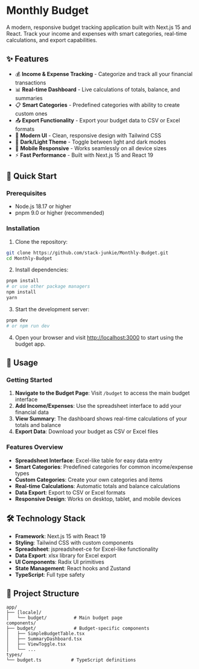 # Monthly Budget

A modern, responsive budget tracking application built with Next.js 15 and React. Track your income and expenses with smart categories, real-time calculations, and export capabilities.

## ✨ Features

- 💰 **Income & Expense Tracking** - Categorize and track all your financial transactions
- 📊 **Real-time Dashboard** - Live calculations of totals, balance, and summaries
- 📋 **Smart Categories** - Predefined categories with ability to create custom ones
- 📤 **Export Functionality** - Export your budget data to CSV or Excel formats
- 🎨 **Modern UI** - Clean, responsive design with Tailwind CSS
- 🌙 **Dark/Light Theme** - Toggle between light and dark modes
- 📱 **Mobile Responsive** - Works seamlessly on all device sizes
- ⚡ **Fast Performance** - Built with Next.js 15 and React 19

## 🚀 Quick Start

### Prerequisites

- Node.js 18.17 or higher
- pnpm 9.0 or higher (recommended)

### Installation

1. Clone the repository:

```bash
git clone https://github.com/stack-junkie/Monthly-Budget.git
cd Monthly-Budget
```

2. Install dependencies:

```bash
pnpm install
# or use other package managers
npm install
yarn
```

3. Start the development server:

```bash
pnpm dev
# or npm run dev
```

4. Open your browser and visit [http://localhost:3000](http://localhost:3000) to start using the budget app.

## 🎯 Usage

### Getting Started

1. **Navigate to the Budget Page**: Visit `/budget` to access the main budget interface
2. **Add Income/Expenses**: Use the spreadsheet interface to add your financial data
3. **View Summary**: The dashboard shows real-time calculations of your totals and balance
4. **Export Data**: Download your budget as CSV or Excel files

### Features Overview

- **Spreadsheet Interface**: Excel-like table for easy data entry
- **Smart Categories**: Predefined categories for common income/expense types
- **Custom Categories**: Create your own categories and items
- **Real-time Calculations**: Automatic totals and balance calculations
- **Data Export**: Export to CSV or Excel formats
- **Responsive Design**: Works on desktop, tablet, and mobile devices

## 🛠️ Technology Stack

- **Framework**: Next.js 15 with React 19
- **Styling**: Tailwind CSS with custom components
- **Spreadsheet**: jspreadsheet-ce for Excel-like functionality
- **Data Export**: xlsx library for Excel export
- **UI Components**: Radix UI primitives
- **State Management**: React hooks and Zustand
- **TypeScript**: Full type safety

## 📁 Project Structure

```
app/
├── [locale]/
│   └── budget/          # Main budget page
components/
├── budget/              # Budget-specific components
│   ├── SimpleBudgetTable.tsx
│   ├── SummaryDashboard.tsx
│   ├── ViewToggle.tsx
│   └── ...
types/
└── budget.ts           # TypeScript definitions
```
